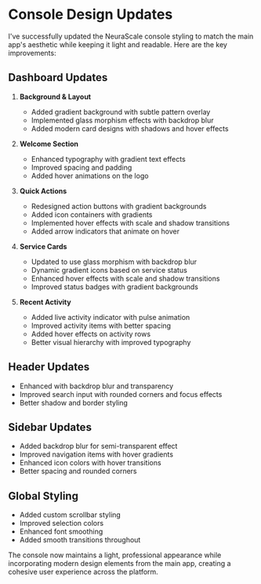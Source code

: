 # Console Design Updates

I've successfully updated the NeuraScale console styling to match the main app's aesthetic while keeping it light and readable. Here are the key improvements:

## Dashboard Updates

1. **Background & Layout**

   - Added gradient background with subtle pattern overlay
   - Implemented glass morphism effects with backdrop blur
   - Added modern card designs with shadows and hover effects

2. **Welcome Section**

   - Enhanced typography with gradient text effects
   - Improved spacing and padding
   - Added hover animations on the logo

3. **Quick Actions**

   - Redesigned action buttons with gradient backgrounds
   - Added icon containers with gradients
   - Implemented hover effects with scale and shadow transitions
   - Added arrow indicators that animate on hover

4. **Service Cards**

   - Updated to use glass morphism with backdrop blur
   - Dynamic gradient icons based on service status
   - Enhanced hover effects with scale and shadow transitions
   - Improved status badges with gradient backgrounds

5. **Recent Activity**
   - Added live activity indicator with pulse animation
   - Improved activity items with better spacing
   - Added hover effects on activity rows
   - Better visual hierarchy with improved typography

## Header Updates

- Enhanced with backdrop blur and transparency
- Improved search input with rounded corners and focus effects
- Better shadow and border styling

## Sidebar Updates

- Added backdrop blur for semi-transparent effect
- Improved navigation items with hover gradients
- Enhanced icon colors with hover transitions
- Better spacing and rounded corners

## Global Styling

- Added custom scrollbar styling
- Improved selection colors
- Enhanced font smoothing
- Added smooth transitions throughout

The console now maintains a light, professional appearance while incorporating modern design elements from the main app, creating a cohesive user experience across the platform.
